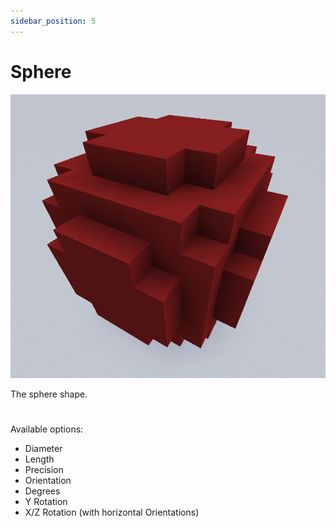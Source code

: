 ```yaml
---
sidebar_position: 5
---
```


# Sphere

![[An example of what a generated Sphere could look like]](img/sphere_example.png)

The sphere shape.
#
Available options:
* Diameter
* Length
* Precision
* Orientation
* Degrees
* Y Rotation
* X/Z Rotation (with horizontal Orientations)

